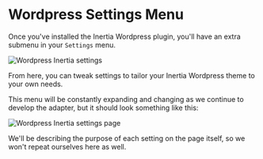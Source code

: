 # Wordpress Settings Menu

Once you've installed the Inertia Wordpress plugin, you'll have an extra submenu in your `Settings` menu.

![Wordpress Inertia settings](/screenshots/wordpress-settings.png)

From here, you can tweak settings to tailor your Inertia Wordpress theme to your own needs.

This menu will be constantly expanding and changing as we continue to develop the adapter, but it should look something like this:

![Wordpress Inertia settings page](/screenshots/wordpress-settings-page.png)

We'll be describing the purpose of each setting on the page itself, so we won't repeat ourselves here as well.
